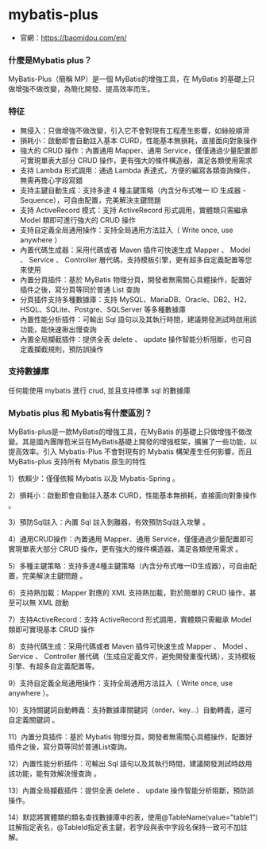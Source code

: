 # mybatis-plus
* 官網：https://baomidou.com/en/

### 什麼是Mybatis plus？

MyBatis-Plus（簡稱 MP）是一個 MyBatis的增強工具，在 MyBatis 的基礎上只做增強不做改變，為簡化開發、提高效率而生。

### 特征
* 無侵入：只做增強不做改變，引入它不會對現有工程產生影響，如絲般順滑
* 損耗小：啟動即會自動註入基本 CURD，性能基本無損耗，直接面向對象操作
* 強大的 CRUD 操作：內置通用 Mapper、通用 Service，僅僅通過少量配置即可實現單表大部分 CRUD 操作，更有強大的條件構造器，滿足各類使用需求
* 支持 Lambda 形式調用：通過 Lambda 表達式，方便的編寫各類查詢條件，無需再擔心字段寫錯
* 支持主鍵自動生成：支持多達 4 種主鍵策略（內含分布式唯一 ID 生成器 - Sequence），可自由配置，完美解決主鍵問題
* 支持 ActiveRecord 模式：支持 ActiveRecord 形式調用，實體類只需繼承 Model 類即可進行強大的 CRUD 操作
* 支持自定義全局通用操作：支持全局通用方法註入（ Write once, use anywhere ）
* 內置代碼生成器：采用代碼或者 Maven 插件可快速生成 Mapper 、 Model 、 Service 、 Controller 層代碼，支持模板引擎，更有超多自定義配置等您來使用
* 內置分頁插件：基於 MyBatis 物理分頁，開發者無需關心具體操作，配置好插件之後，寫分頁等同於普通 List 查詢
* 分頁插件支持多種數據庫：支持 MySQL、MariaDB、Oracle、DB2、H2、HSQL、SQLite、Postgre、SQLServer 等多種數據庫
* 內置性能分析插件：可輸出 Sql 語句以及其執行時間，建議開發測試時啟用該功能，能快速揪出慢查詢
* 內置全局攔截插件：提供全表 delete 、 update 操作智能分析阻斷，也可自定義攔截規則，預防誤操作

### 支持數據庫
任何能使用 mybatis 進行 crud, 並且支持標準 sql 的數據庫

### Mybatis plus 和 Mybatis有什麼區別？
MyBatis-plus是一款MyBatis的增強工具，在MyBatis 的基礎上只做增強不做改變。其是國內團隊苞米豆在MyBatis基礎上開發的增強框架，擴展了一些功能，以提高效率。引入 Mybatis-Plus 不會對現有的 Mybatis 構架產生任何影響，而且 MyBatis-plus 支持所有 Mybatis 原生的特性

1）依賴少：僅僅依賴 Mybatis 以及 Mybatis-Spring 。

2）損耗小：啟動即會自動註入基本 CURD，性能基本無損耗，直接面向對象操作 。

3）預防Sql註入：內置 Sql 註入剝離器，有效預防Sql註入攻擊 。

4）通用CRUD操作：內置通用 Mapper、通用 Service，僅僅通過少量配置即可實現單表大部分 CRUD 操作，更有強大的條件構造器，滿足各類使用需求 。

5）多種主鍵策略：支持多達4種主鍵策略（內含分布式唯一ID生成器），可自由配置，完美解決主鍵問題 。

6）支持熱加載：Mapper 對應的 XML 支持熱加載，對於簡單的 CRUD 操作，甚至可以無 XML 啟動

7）支持ActiveRecord：支持 ActiveRecord 形式調用，實體類只需繼承 Model 類即可實現基本 CRUD 操作

8）支持代碼生成：采用代碼或者 Maven 插件可快速生成 Mapper 、 Model 、 Service 、 Controller 層代碼（生成自定義文件，避免開發重復代碼），支持模板引擎、有超多自定義配置等。

9）支持自定義全局通用操作：支持全局通用方法註入（ Write once, use anywhere ）。

10）支持關鍵詞自動轉義：支持數據庫關鍵詞（order、key…）自動轉義，還可自定義關鍵詞 。

11）內置分頁插件：基於 Mybatis 物理分頁，開發者無需關心具體操作，配置好插件之後，寫分頁等同於普通List查詢。

12）內置性能分析插件：可輸出 Sql 語句以及其執行時間，建議開發測試時啟用該功能，能有效解決慢查詢 。

13）內置全局攔截插件：提供全表 delete 、 update 操作智能分析阻斷，預防誤操作。

14）默認將實體類的類名查找數據庫中的表，使用@TableName(value="table1")註解指定表名，@TableId指定表主鍵，若字段與表中字段名保持一致可不加註解。
